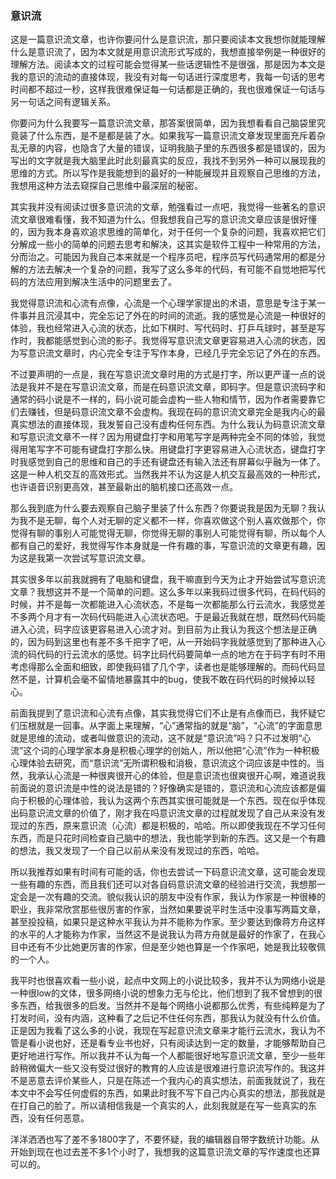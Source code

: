 ﻿### 意识流

这是一篇意识流文章，也许你要问什么是意识流，那只要阅读本文我想你就能理解什么是意识流了，因为本文就是用意识流形式写成的，我想直接举例是一种很好的理解方法。阅读本文的过程可能会觉得某一些话逻辑性不是很强，那是因为本文是我的意识的流动的直接体现，我没有对每一句话进行深度思考，我每一句话的思考时间都不超过一秒，这样我很难保证每一句话都是正确的，我也很难保证一句话与另一句话之间有逻辑关系。

你要问为什么我要写一篇意识流文章，那答案很简单，因为我想看看自己脑袋里究竟装了什么东西，是不是都是装了水。如果我写一篇意识流文章发现里面充斥着杂乱无章的内容，也隐含了大量的错误，证明我脑子里的东西很多都是错误的，因为写出的文字就是我大脑里此时此刻最真实的反应，我找不到另外一种可以展现我的思维的方式。所以写作是我能想到的最好的一种能展现并且观察自己思维的方法，我想用这种方法去窥探自己思维中最深层的秘密。

其实我并没有阅读过很多意识流的文章，勉强看过一点吧，我觉得一些著名的意识流文章很难看懂，我不知道为什么。但我想我自己写的意识流文章应该是很好懂的，因为我本身喜欢追求思维的简单化，对于任何一个复杂的问题，我喜欢把它们分解成一些小的简单的问题去思考和解决，这其实是软件工程中一种常用的方法，分而治之。可能因为我自己本来就是一个程序员吧，程序员写代码通常用的都是分解的方法去解决一个复杂的问题，我写了这么多年的代码，有可能不自觉地把写代码的方法应用到解决生活中的问题里去了。

我觉得意识流和心流有点像，心流是一个心理学家提出的术语，意思是专注于某一件事并且沉浸其中，完全忘记了外在的时间的流逝。我的感觉是心流是一种很好的体验，我也经常进入心流的状态，比如下棋时、写代码时、打乒乓球时，甚至是写作时，我都能感觉到心流的影子。我觉得写意识流文章更容易进入心流的状态，因为写意识流文章时，内心完全专注于写作本身，已经几乎完全忘记了外在的东西。

不过要声明的一点是，我在写意识流文章时用的方式是打字，所以更严谨一点的说法是我并不是在写意识流文章，而是在码意识流文章，即码字。但是意识流码字和通常的码小说是不一样的，码小说可能会虚构一些人物和情节，因为作者需要靠它们去赚钱，但是码意识流文章不会虚构。我现在码的意识流文章完全是我内心的最真实想法的直接体现，我发誓自己没有虚构任何东西。为什么我认为码意识流文章和写意识流文章不一样？因为用键盘打字和用笔写字是两种完全不同的体验，我觉得用笔写字不可能有键盘打字那么快。用键盘打字更容易进入心流状态，键盘打字时我感觉到自己的思维和自己的手还有键盘还有输入法还有屏幕似乎融为一体了。这是一种人机交互的高效形式。当然我并不认为这是人机交互最高效的一种形式，也许语音识别更高效，甚至最新出的脑机接口还高效一点。

那么我到底为什么要去观察自己脑子里装了什么东西？你要说我是因为无聊？我认为我不是无聊，每个人对无聊的定义都不一样，你喜欢做这个别人喜欢做那个，你觉得有聊的事别人可能觉得无聊，你觉得无聊的事别人可能觉得有聊，所以每个人都有自己的爱好，我觉得写作本身就是一件有趣的事，写意识流的文章更有趣，因为这是我第一次尝试写意识流文章。

其实很多年以前我就拥有了电脑和键盘，我干嘛直到今天为止才开始尝试写意识流文章？我想这并不是一个简单的问题。这么多年以来我码过很多代码，在码代码的时候，并不是每一次都能进入心流状态，不是每一次都能那么行云流水，我感觉差不多两个月才有一次码代码能进入心流状态吧。于是最近我就在想，既然码代码能进入心流，码字应该更容易进入心流才对。到目前为止我认为我这个想法是正确的，因为码到这里也有差不多千把字了吧，从一开始码字我就感觉到了那种进入心流的码代码的行云流水的感觉。码字比码代码要简单一点的地方在于码字有时不用考虑得那么全面和细致，即使我码错了几个字，读者也是能够理解的。而码代码显然不是，计算机会毫不留情地暴露其中的bug，使我不敢在码代码的时候掉以轻心。

前面我提到了意识流和心流有点像，其实我觉得它们不止是有点像而已，我怀疑它们压根就是一回事。从字面上来理解，“心”通常指的就是“脑”，“心流”的字面意思就是思维的流动，或者叫做意识的流动，这不就是“意识流”吗？只不过发明“心流”这个词的心理学家本身是积极心理学的创始人，所以他把“心流”作为一种积极心理体验去研究，而“意识流”无所谓积极和消极，意识流这个词应该是中性的。当然，我承认心流是一种很爽很开心的体验，但是意识流也很爽很开心啊，难道说我前面说的意识流是中性的说法是错的？好像确实是错的，意识流和心流应该都是偏向于积极的心理体验，我认为这两个东西其实很可能就是一个东西。现在似乎体现出码意识流文章的价值了，刚才我在吗意识流文章的过程就发现了自己从来没有发现过的东西，原来意识流（心流）都是积极的，哈哈。所以即使我现在不学习任何东西，而是只花时间检查自己脑中的想法，我也能学到新的东西。这又是一个有趣的想法，我又发现了一个自己以前从来没有发现过的东西，哈哈。

所以我推荐如果有时间有可能的话，你也去尝试一下码意识流文章，这可能会发现一些有趣的东西，而且我们还可以对各自码意识流文章的经验进行交流，我想那一定会是一次有趣的交流。貌似我认识的朋友中没有作家，我认为作家是一种很棒的职业，我非常欣赏那些很厉害的作家，当然如果要说平时生活中没事写两篇文章，甚至投投稿，如果只是这种水平我认为并不能称为作家。至少要达到像蒋方舟这样的水平的人才能称为作家，当然这不是说我认为蒋方舟就是最好的作家了，在我心目中还有不少比她更厉害的作家，但是至少她也算是一个作家吧，她是我比较敬佩的一个人。

我平时也很喜欢看一些小说，起点中文网上的小说比较多，我并不认为网络小说是一种很low的文体，很多网络小说的想象力无与伦比，他们想到了我不曾想到的很多东西，给我很多的启发。当然并不是每个网络小说都那么优秀，有些纯粹是为了打发时间，没有内涵，这种看了之后记不住任何东西，那我认为就没有什么价值。正是因为我看了这么多的小说，我现在写起意识流文章来才能行云流水，我认为不管是看小说也好，还是看专业书也好，只有阅读达到一定的数量，才能够帮助自己更好地进行写作。所以我并不认为每一个人都能很好地写意识流文章，至少一些年龄稍微偏大一些又没有受过很好的教育的人应该是很难进行意识流写作的。我这并不是恶意去评价某些人，只是在陈述一个我内心的真实想法，前面我就说了，我在本文中不会写任何虚假的东西，如果此时我不写下自己内心真实的想法，那我就是在打自己的脸了。所以请相信我是一个真实的人，此刻我就是在写一些真实的东西，没有任何恶意。

洋洋洒洒也写了差不多1800字了，不要怀疑，我的编辑器自带字数统计功能。从开始到现在也过去差不多1个小时了，我想我的这篇意识流文章的写作速度也还算可以的。
